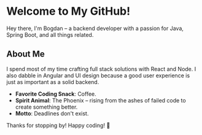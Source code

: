 # Welcome to My GitHub!

Hey there, I'm Bogdan – a backend developer with a passion for Java, Spring Boot, and all things related.

## About Me

I spend most of my time crafting full stack solutions with React and Node. I also dabble in Angular and UI design because a good user experience is just as important as a solid backend.

- **Favorite Coding Snack**: Coffee.
- **Spirit Animal**: The Phoenix – rising from the ashes of failed code to create something better.
- **Motto**: Deadlines don't exist.

Thanks for stopping by! Happy coding! 🚀
